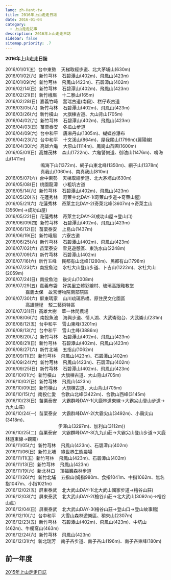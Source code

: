 ```yaml
---
lang: zh-Hant-tw
title: 2016年上山走走日誌
date: 2016-01-04
category: 
  - 上山走走記事
description: 2016年上山走走日誌
sidebar: false
sitemap.priority: .7
---
```


**2016年上山走走日誌**

<!-- more -->

2016/01/01(五)  台中東勢    天梯取經步道、北大茅埔山(630m)  
2016/01/02(六)  新竹芎林    石碧潭山(402m)、飛鳳山(423m)  
2016/01/09(六)  新竹芎林    飛鳳山(423m)、石碧潭山(402m)  
2016/02/14(日)  新竹芎林    石碧潭山(402m)、飛鳳山(423m)  
2016/02/21(日)  新竹峨眉    十二寮山(165m)  
2016/02/28(日)  嘉義竹崎    奮瑞古道(南段)、糕仔崁古道  
2016/03/05(六)  新竹芎林    石碧潭山(402m)、飛鳳山(423m)  
2016/03/26(六)  新竹橫山    大旗棟古道、大山背山(705m)  
2016/04/02(六)  新竹芎林    石碧潭山(402m)、飛鳳山(423m)  
2016/04/03(日)  苗栗泰安    冬瓜山步道  
2016/04/09(六)  台中和平    唐麻丹山(1305m)、蝴蝶谷瀑布  
2016/04/23(六)  台中和平    十文溪山(864m)、屋我尾山(1796m)(麗陽線)  
2016/04/30(六)  高雄六龜    大原山(1114m)、鳳崗山苗圃(1600m)  
2016/05/01(日)  高雄茂林    森山(1722m)、六龜警備道、御油山(1476m)、鳴海山(1411m)  
                            鳴海下山(1372m)、網子山東北峰(1350m)、網子山(1378m)  
                            真我山(1060m)、南真我山(810m)  
2016/05/07(六)  台中東勢    天梯取經步道、北大茅埔山(630m)  
2016/05/08(日)  桃園龍潭    小粗坑古道  
2016/05/14(六)  新竹芎林    石碧潭山(402m)、飛鳳山(423m)  
2016/05/20(五)  花蓮秀林    奇萊主北DAY-1(奇萊山步道→奇萊山屋)  
2016/05/21(六)  花蓮秀林    奇萊主北DAY-2(奇萊北峰(3607m)→奇萊主山(3560m)→成功山屋)  
2016/05/22(日)  花蓮秀林    奇萊主北DAY-3(成功山屋→登山口)  
2016/06/09(四)  新竹芎林    石碧潭山(402m)、飛鳳山(423m)  
2016/06/12(日)  苗栗泰安    上島山(1437m)  
2016/06/19(日)  新竹峨眉    六寮古道  
2016/06/25(六)  新竹芎林    石碧潭山(402m)、飛鳳山(423m)  
2016/07/02(六)  苗栗泰安    雪見遊憩區、東洗水山(2248m)  
2016/07/09(六)  新竹芎林    石碧潭山(402m)  
2016/07/16(六)  新竹五峰    民都有山北峰(1280m)、民都有山(1798m)  
2016/07/23(六)  南投魚池    水社大山登山步道、卜吉山(1222m)、水社大山(2059m)  
2016/07/24(日)  南投魚池    後尖山(1008m)  
2016/07/29(五)  嘉義布袋    好美里立體彩繪村、玻璃高跟鞋教堂  
                嘉義太保    故宮博物院南部院區  
2016/07/30(六)  屏東瑪家    山川琉璃吊橋、原住民文化園區  
                高雄鹽埕    駁二藝術特區  
2016/07/31(日)  高雄大樹    華一休閒農場  
2016/08/06(六)  南投魚池    海興步道、情人湖、大武崙砲台、大武崙山(231m)  
2016/08/12(五)  台中和平    雪山東峰(3201m)  
2016/08/13(六)  台中和平    雪山主峰(3886m)  
2016/08/20(六)  新竹芎林    石碧潭山(402m)、飛鳳山(423m)  
2016/08/21(日)  新竹芎林    石碧潭山(402m)、飛鳳山(423m)  
2016/08/27(六)  新竹北埔    五指山(1062m)  
2016/09/11(日)  新竹芎林    飛鳳山(423m)、石碧潭山(402m)  
2016/09/24(六)  新竹芎林    飛鳳山(423m)、石碧潭山(402m)  
2016/09/25(日)  新竹芎林    石碧潭山(402m)、飛鳳山(423m)  
2016/10/01(六)  新竹橫山    大旗棟古道、大山背山(705m)  
2016/10/02(日)  新竹芎林    飛鳳山(423m)  
2016/10/09(日)  新竹橫山    大旗棟古道、大山背山(705m)  
2016/10/15(六)  南投仁愛    合歡山北峰(3422m)、合歡山西峰(3145m)  
2016/10/23(日)  苗栗泰安    大霸群峰DAY-1(大鹿林道東線→大霸尖山登山步道→九九山莊)  
2016/10/24(一)  苗栗泰安    大霸群峰DAY-2(大霸尖山(3492m)、小霸尖山(3418m)、  
                                          伊澤山(3297m)、加利山(3112m))  
2016/10/25(二)  苗栗泰安    大霸群峰DAY-3(九九山莊→大霸尖山登山步道→大鹿林道東線→觀霧)  
2016/11/05(六)  新竹芎林    飛鳳山(423m)、石碧潭山(402m)  
2016/11/06(日)  新竹北埔    綠世界生態農場  
2016/11/11(五)  新竹芎林    飛鳳山(423m)、石碧潭山(402m)  
2016/11/13(日)  新竹芎林    飛鳳山(423m)  
2016/11/19(六)  新北林口    頂福巖森林步道  
2016/11/26(六)  新竹北埔    五指山(姆指980m、食指1041m、中指1062m、無名指1047m、小指1021m)  
2016/12/02(五)  屏東泰武    北大武山DAY-1(北大武山國家步道→檜谷山莊)  
2016/12/03(六)  屏東泰武    北大武山DAY-2(檜谷山莊→北大武山(3092m)→檜谷山莊)  
2016/12/04(日)  屏東泰武    北大武山DAY-3(檜谷山莊→登山口→登山故事館)  
2016/12/10(六)  台中和平    大雪山森林遊樂區、稍來山(2307m)  
2016/12/23(五)  新竹芎林    石碧潭山(402m)、飛鳳山(423m)、中坑山(462m)、牛欄窩山(463m)  
2016/12/24(六)  新竹芎林    飛鳳山(423m)  
2016/12/31(六)  新北瑞芳    南子吝步道、南子吝山(196m)、南子吝東峰(180m)  

## 前一年度
[2015年上山走走日誌](/posts/post-86-2015-01-12.md)